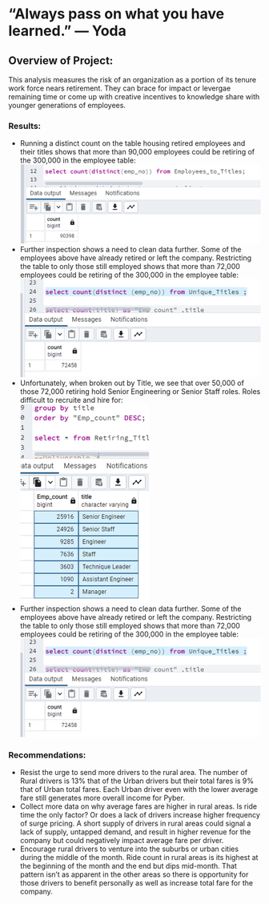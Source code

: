 # “Always pass on what you have learned.” — Yoda

## Overview of Project:
This analysis measures the risk of an organization as a portion of its tenure work force nears retirement.  They can brace for impact or levergae remaining time or come up with creative incentives to knowledge share with younger generations of employees.

### Results: 
- Running a distinct count on the table housing retired employees and their titles shows that more than 90,000 employees could be retiring of the 300,000 in the employee table:
       <br>
 ![alt text](https://github.com/VinoSarran/Pewlett-Hackard-Analysis/blob/main/Resources/90kretiring.PNG?raw=true)
        <br>
- Further inspection shows a need to clean data further.  Some of the employees above have already retired or left the company.  Restricting the table to only those still employed shows that more than 72,000 employees could be retiring of the 300,000 in the employee table:        
  ![alt text](https://github.com/VinoSarran/Pewlett-Hackard-Analysis/blob/main/Resources/70Kstillworking.PNG?raw=true)
         <br>
- Unfortunately, when broken out by Title, we see that over 50,000 of those 72,000 retiring hold Senior Engineering or Senior Staff roles.  Roles difficult to recruite and hire for:        
  ![alt text](https://github.com/VinoSarran/Pewlett-Hackard-Analysis/blob/main/Resources/titlesbreakout.PNG?raw=true)
         <br>
- Further inspection shows a need to clean data further.  Some of the employees above have already retired or left the company.  Restricting the table to only those still employed shows that more than 72,000 employees could be retiring of the 300,000 in the employee table:        
  ![alt text](https://github.com/VinoSarran/Pewlett-Hackard-Analysis/blob/main/Resources/70Kstillworking.PNG?raw=true)
  
  
  
 
### Recommendations:
- Resist the urge to send more drivers to the rural area.  The number of Rural drivers is 13% that of the Urban drivers but their total fares is 9% that of Urban total fares.  Each Urban driver even with the lower average fare still generates more overall income for Pyber.
- Collect more data on why average fares are higher in rural areas.  Is ride time the only factor?  Or does a lack of drivers increase higher frequency of surge pricing.  A short supply of drivers in rural areas could signal a lack of supply, untapped demand, and result in higher revenue for the company but could negatively impact average fare per driver.  
- Encourage rural drivers to venture into the suburbs or urban cities during the middle of the month.  Ride count in rural areas is its highest at the beginning of the month and the end but dips mid-month. That pattern isn’t as apparent in the other areas so there is opportunity for those drivers to benefit personally as well as increase total fare for the company.  
